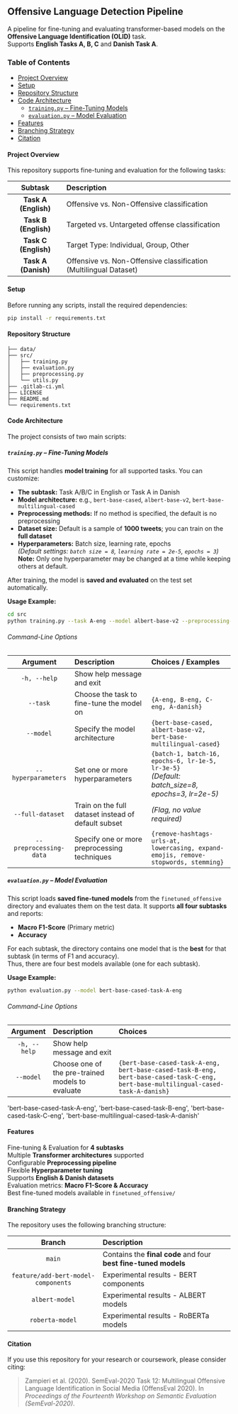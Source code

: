 ## Offensive Language Detection Pipeline

A pipeline for fine-tuning and evaluating transformer-based models on the **Offensive Language Identification (OLID)** task.  
Supports **English Tasks A, B, C** and **Danish Task A**.

### Table of Contents

- [Project Overview](#project-overview)
- [Setup](#setup)
- [Repository Structure](#repository-structure)
- [Code Architecture](#code-architecture)
  - [`training.py` – Fine-Tuning Models](#trainingpy--fine-tuning-models)
  - [`evaluation.py` – Model Evaluation](#evaluationpy--model-evaluation)
- [Features](#features)
- [Branching Strategy](#branching-strategy)
- [Citation](#citation)

#### Project Overview

This repository supports fine-tuning and evaluation for the following tasks:

| Subtask | Description |
|:-:|:-|
| **Task A (English)** | Offensive vs. Non-Offensive classification |
| **Task B (English)** | Targeted vs. Untargeted offense classification |
| **Task C (English)** | Target Type: Individual, Group, Other |
| **Task A (Danish)** | Offensive vs. Non-Offensive classification (Multilingual Dataset) |

#### Setup

Before running any scripts, install the required dependencies:

```bash
pip install -r requirements.txt
```

#### Repository Structure

```
├── data/
├── src/
│   ├── training.py
│   ├── evaluation.py
│   ├── preprocessing.py
│   └── utils.py
├── .gitlab-ci.yml
├── LICENSE
├── README.md
└── requirements.txt            
```

#### Code Architecture

The project consists of two main scripts:

##### `training.py` – Fine-Tuning Models

This script handles **model training** for all supported tasks. You can customize:

- **The subtask:** Task A/B/C in English or Task A in Danish
- **Model architecture:** e.g., `bert-base-cased`, `albert-base-v2`, `bert-base-multilingual-cased`
- **Preprocessing methods:** If no method is specified, the default is no preprocessing
- **Dataset size:** Default is a sample of **1000 tweets**; you can train on the **full dataset**
- **Hyperparameters:** Batch size, learning rate, epochs  
  *(Default settings: `batch size = 8`, `learning rate = 2e-5`, `epochs = 3`)*  
  **Note:** Only one hyperparameter may be changed at a time while keeping others at default.

After training, the model is **saved and evaluated** on the test set automatically.

**Usage Example:**
```bash
cd src
python training.py --task A-eng --model albert-base-v2 --preprocessing-data lowercasing --hyperparameters batch-16 --full-dataset
```

###### Command-Line Options

| Argument | Description | Choices / Examples |
|:-:|:-|:-|
| `-h, --help` | Show help message and exit | |
| `--task` | Choose the task to fine-tune the model on | `{A-eng, B-eng, C-eng, A-danish}` |
| `--model` | Specify the model architecture | `{bert-base-cased, albert-base-v2, bert-base-multilingual-cased}` |
| `--hyperparameters` | Set one or more hyperparameters | `{batch-1, batch-16, epochs-6, lr-1e-5, lr-3e-5}`<br>*(Default: batch_size=8, epochs=3, lr=2e-5)* |
| `--full-dataset` | Train on the full dataset instead of default subset | *(Flag, no value required)* |
| `--preprocessing-data` | Specify one or more preprocessing techniques | `{remove-hashtags-urls-at, lowercasing, expand-emojis, remove-stopwords, stemming}` |

##### `evaluation.py` – Model Evaluation

This script loads **saved fine-tuned models** from the `finetuned_offensive` directory and evaluates them on the test data. It supports **all four subtasks** and reports:

- **Macro F1-Score** (Primary metric)
- **Accuracy**

For each subtask, the directory contains one model that is the **best** for that subtask (in terms of F1 and accuracy).  
Thus, there are four best models available (one for each subtask).

**Usage Example:**
```bash
python evaluation.py --model bert-base-cased-task-A-eng
```

###### Command-Line Options

| Argument | Description | Choices |
|:-:|:-|:-|
| `-h, --help` | Show help message and exit | |
| `--model` | Choose one of the pre-trained models to evaluate | `{bert-base-cased-task-A-eng, bert-base-cased-task-B-eng, bert-base-cased-task-C-eng, bert-base-multilingual-cased-task-A-danish}` |
'bert-base-cased-task-A-eng', 'bert-base-cased-task-B-eng', 'bert-base-cased-task-C-eng', 'bert-base-multilingual-cased-task-A-danish'
#### Features

Fine-tuning & Evaluation for **4 subtasks**  
Multiple **Transformer architectures** supported  
Configurable **Preprocessing pipeline**  
Flexible **Hyperparameter tuning**  
Supports **English & Danish datasets**  
Evaluation metrics: **Macro F1-Score & Accuracy**  
Best fine-tuned models available in `finetuned_offensive/`

#### Branching Strategy

The repository uses the following branching structure:

| Branch | Description |
|:-:|:-|
| `main` | Contains the **final code** and four **best fine-tuned models** |
| `feature/add-bert-model-components` | Experimental results - BERT components |
| `albert-model` | Experimental results - ALBERT models |
| `roberta-model` | Experimental results - RoBERTa models |

#### Citation

If you use this repository for your research or coursework, please consider citing:

> Zampieri et al. (2020). SemEval-2020 Task 12: Multilingual Offensive Language Identification in Social Media (OffensEval 2020). In *Proceedings of the Fourteenth Workshop on Semantic Evaluation (SemEval-2020)*.
